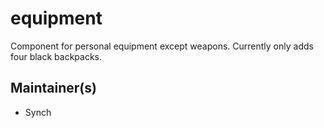 # equipment
Component for personal equipment except weapons. Currently only adds four black backpacks.

## Maintainer(s)
* Synch
